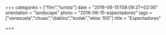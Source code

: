 +++
categories = ["film","turista"]
date = "2016-06-15T08:09:27+02:00"
orientation = "landscape"
photo = "2016-06-15-espectadores"
tags = ["venezuela","chuao","diablos","kodak","ektar 100"]
title = "Espectadores"

+++
